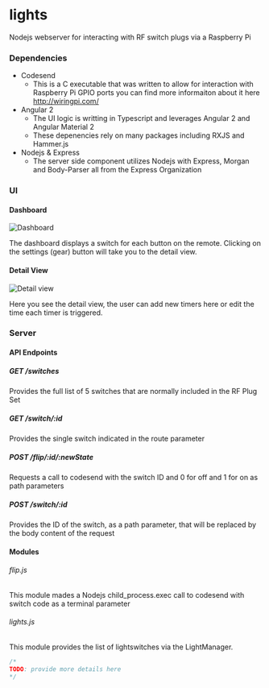# lights
Nodejs webserver for interacting with RF switch plugs via a Raspberry Pi

### Dependencies
- Codesend
    - This is a C executable that was written to allow for interaction with Raspberry Pi GPIO ports
      you can find more informaiton about it here http://wiringpi.com/
- Angular 2
    - The UI logic is writting in Typescript and leverages Angular 2 and Angular Material 2
    - These depenencies rely on many packages including RXJS and Hammer.js
- Nodejs & Express
    - The server side component utilizes Nodejs with Express, Morgan and Body-Parser all from the Express Organization

### UI





#### Dashboard

![Dashboard](http://i.imgur.com/EuV3jwo.png)

The dashboard displays a switch for each button on the remote. Clicking on the settings (gear) button will
take you to the detail view.

#### Detail View


![Detail view](http://i.imgur.com/4gLNvvC.png)

Here you see the detail view, the user can add new timers here or edit the time each timer is triggered.

### Server

#### API Endpoints

##### GET /switches

Provides the full list of 5 switches that are normally included in the RF Plug Set

##### GET /switch/:id

Provides the single switch indicated in the route parameter

##### POST /flip/:id/:newState

Requests a call to codesend with the switch ID and 0 for off and 1 for on as path parameters

##### POST /switch/:id

Provides the ID of the switch, as a path parameter, that will be replaced by the body content of the request

#### Modules

###### flip.js

This module mades a Nodejs child_process.exec call to codesend with switch code as a terminal parameter

###### lights.js

This module provides the list of lightswitches via the LightManager.
```javascript
/*
TODO: provide more details here
*/
```






